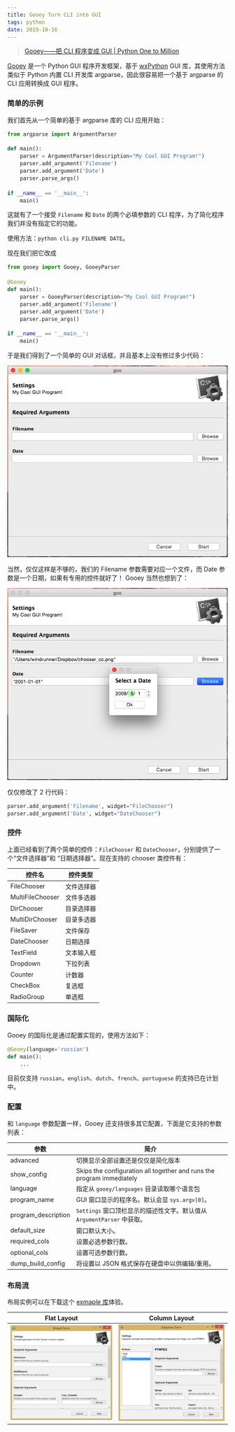 ```yaml
---
title: Gooey Turn CLI into GUI
tags: python
date: 2019-10-16
---
```


> [Gooey——把 CLI 程序变成 GUI | Python One to Million](https://py.windrunner.me/console/gooey.html)

[Gooey](https://github.com/chriskiehl/Gooey) 是一个 Python GUI 程序开发框架，基于 [wxPython](http://www.wxpython.org/) GUI 库，其使用方法类似于 Python 内置 CLI 开发库 argparse，因此很容易把一个基于 argparse 的 CLI 应用转换成 GUI 程序。

### 简单的示例

我们首先从一个简单的基于 argparse 库的 CLI 应用开始：

```python
from argparse import ArgumentParser

def main():
    parser = ArgumentParser(description="My Cool GUI Program!")
    parser.add_argument('Filename')
    parser.add_argument('Date')
    parser.parse_args()

if __name__ == '__main__':
    main()
```

这就有了一个接受 `Filename` 和 `Date` 的两个必填参数的 CLI 程序，为了简化程序我们并没有指定它的功能。

使用方法：`python cli.py FILENAME DATE`。

现在我们把它改成

```python
from gooey import Gooey, GooeyParser

@Gooey
def main():
    parser = GooeyParser(description="My Cool GUI Program!")
    parser.add_argument('Filename')
    parser.add_argument('Date')
    parser.parse_args()

if __name__ == '__main__':
    main()
```

于是我们得到了一个简单的 GUI 对话框，并且基本上没有修过多少代码：

![Gooey Widget](python-gooey/gui.png)

当然，仅仅这样是不够的，我们的 Filename 参数需要对应一个文件，而 Date 参数是一个日期，如果有专用的控件就好了！ Gooey 当然也想到了：

![Gooey Widget](python-gooey/gui-widget.png)

仅仅修改了 2 行代码：

```python
parser.add_argument('Filename', widget="FileChooser")
parser.add_argument('Date', widget="DateChooser")
```

### 控件

上面已经看到了两个简单的控件：`FileChooser` 和 `DateChooser`，分别提供了一个“文件选择器”和 “日期选择器”。现在支持的 chooser 类控件有：

| 控件名           | 控件类型   |
| ---------------- | ---------- |
| FileChooser      | 文件选择器 |
| MultiFileChooser | 文件多选器 |
| DirChooser       | 目录选择器 |
| MultiDirChooser  | 目录多选器 |
| FileSaver        | 文件保存   |
| DateChooser      | 日期选择   |
| TextField        | 文本输入框 |
| Dropdown         | 下拉列表   |
| Counter          | 计数器     |
| CheckBox         | 复选框     |
| RadioGroup       | 单选框     |

### 国际化

Gooey 的国际化是通过配置实现的，使用方法如下：

```python
@Gooey(language='russian')
def main():
    ...
```

目前仅支持 `russian`，`english`、`dutch`、`french`、`portuguese` 的支持已在计划中。

### 配置

和 `language` 参数配置一样，Gooey 还支持很多其它配置，下面是它支持的参数列表：

| 参数                | 简介                                                                    |
| ------------------- | ----------------------------------------------------------------------- |
| advanced            | 切换显示全部设置还是仅仅是简化版本                                      |
| show_config         | Skips the configuration all together and runs the program immediately   |
| language            | 指定从 `gooey/languages` 目录读取哪个语言包                             |
| program_name        | GUI 窗口显示的程序名。默认会显 `sys.argv[0]`。                          |
| program_description | `Settings` 窗口顶栏显示的描述性文字。默认值从 `ArgumentParser` 中获取。 |
| default_size        | 窗口默认大小。                                                          |
| required_cols       | 设置必选参数行数。                                                      |
| optional_cols       | 设置可选参数行数。                                                      |
| dump_build_config   | 将设置以 JSON 格式保存在硬盘中以供编辑/重用。                           |

### 布局流

布局实例可以在下载这个 [exmaple 库](https://github.com/chriskiehl/GooeyExamples)体验。

| Flat Layout                         | Column Layout                          |
| ----------------------------------- | -------------------------------------- |
| ![](python-gooey/layut-flat.jpg) | ![](python-gooey/layout-column.jpg) |
